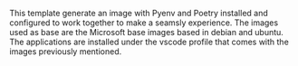 This template generate an image with Pyenv and Poetry installed and configured to work together to make a seamsly experience. The images used as base are the Microsoft base images based in debian and ubuntu. The applications are installed under the vscode profile that comes with the images previously mentioned.